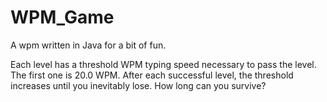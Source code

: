 # WPM_Game
A wpm written in Java for a bit of fun.

Each level has a threshold WPM typing speed necessary to pass the level. The first one is 20.0 WPM. After each successful level, the threshold increases until you inevitably lose. How long can you survive?
